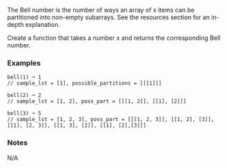 The Bell number is the number of ways an array of x items can be partitioned into non-empty subarrays. See the resources section for an in-depth explanation.

Create a function that takes a number x and returns the corresponding Bell number.


### Examples ###
    bell(1) ➞ 1
    // sample_lst = [1], possible_partitions = [[[1]]]

    bell(2) ➞ 2
    // sample_lst = [1, 2], poss_part = [[[1, 2]], [[1], [2]]]

    bell(3) ➞ 5
    // sample_lst = [1, 2, 3], poss_part = [[[1, 2, 3]], [[1, 2], [3]], [[1], [2, 3]], [[1, 3], [2]], [[1], [2],[3]]]


### Notes ###
N/A